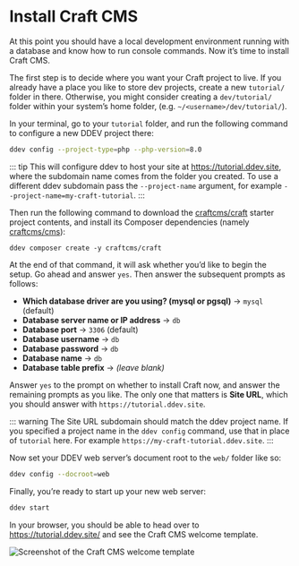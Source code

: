 # Install Craft CMS

At this point you should have a local development environment running with a database and know how to run console commands. Now it’s time to install Craft CMS.

The first step is to decide where you want your Craft project to live. If you already have a place you like to store dev projects, create a new `tutorial/` folder in there. Otherwise, you might consider creating a `dev/tutorial/` folder within your system’s home folder,  (e.g. `~/<username>/dev/tutorial/`).

In your terminal, go to your `tutorial` folder, and run the following command to configure a new DDEV project there:

```sh
ddev config --project-type=php --php-version=8.0
```

::: tip
This will configure ddev to host your site at https://tutorial.ddev.site, where the subdomain name comes from the folder you created. To use a different ddev subdomain pass the `--project-name` argument, for example `--project-name=my-craft-tutorial`.
:::

Then run the following command to download the [craftcms/craft](https://github.com/craftcms/craft/) starter project contents, and install its Composer dependencies (namely [craftcms/cms](https://github.com/craftcms/cms/)):

```shell
ddev composer create -y craftcms/craft
```

At the end of that command, it will ask whether you’d like to begin the setup. Go ahead and answer `yes`. Then answer the subsequent prompts as follows:

- **Which database driver are you using? (mysql or pgsql)** → `mysql` (default)
- **Database server name or IP address** → `db`
- **Database port** → `3306` (default)
- **Database username** → `db`
- **Database password** → `db`
- **Database name** → `db`
- **Database table prefix** → _(leave blank)_

Answer `yes` to the prompt on whether to install Craft now, and answer the remaining prompts as you like. The only one that matters is **Site URL**, which you should answer with `https://tutorial.ddev.site`.

::: warning
The Site URL subdomain should match the ddev project name. If you specified a project name in the `ddev config` command, use that in place of `tutorial` here. For example `https://my-craft-tutorial.ddev.site`.
:::

Now set your DDEV web server’s document root to the `web/` folder like so:

```sh
ddev config --docroot=web
```

Finally, you’re ready to start up your new web server:

```sh
ddev start
```

In your browser, you should be able to head over to <https://tutorial.ddev.site/> and see the Craft CMS welcome template.

<BrowserShot url="https://tutorial.ddev.site/" :link="true">
<img src="../images/welcome-template.png" alt="Screenshot of the Craft CMS welcome template" />
</BrowserShot>

